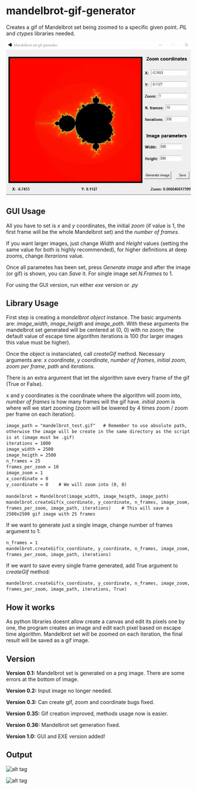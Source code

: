 # mandelbrot-gif-generator
Creates a gif of Mandelbrot set being zoomed to a specific given point. _PIL_ and _ctypes_ libraries needed.

![alt tag](/readme_images/gui_example.gif)


## GUI Usage 

All you have to set is _x_ and _y_ coordinates, the initial _zoom_ (if value is 1, the first frame will be the whole Mandelbrot set) and the _number of frames_.

If you want larger images, just change _Width_ and _Height_ values (setting the same value for both is highly recommended), for higher definitions at deep zooms, change _Iterarions_ value.

Once all parametes has been set, press *Generate image* and after the image (or gif) is shown, you can *Save* it. 
For single image set _N.Frames_ to 1.

For using the GUI version, run either _exe_ version or _.py_


## Library Usage 

First step is creating a _mandelbrot object_ instance. The basic arguments are: _image_width_, _image_heigth_ and _image_path_. With these arguments the mandelbrot set generated will be centered at (0, 0) with no zoom; the default value of escape time algorithm iterations is 100 (for larger images this value
must be higher).

Once the object is instanciated, call _createGif_ method. Necessary arguments are: _x coordinate_, _y coordinate_, _number of frames_, _initial zoom_, _zoom per frame_, _path_ and _iterations_.

There is an extra argument that let the algorithm save every frame of the gif (True or False).

x and y coordinates is the coordinate where the algorithm will zoom into, _number of frames_ is how many frames will the gif have.
_initial zoom_ is where will we start zooming (zoom will be lowered by 4 times zoom / zoom per frame on each iteration).

```
image_path = "mandelbrot_test.gif"   # Remember to use absolute path, otherwise the image will be create in the same directory as the script is at (image must be .gif)
iterations = 1000
image_width = 2500
image_heigth = 2500
n_frames = 25
frames_per_zoom = 10
image_zoom = 1
x_coordinate = 0
y_coordinate = 0    # We will zoom into (0, 0)

mandelbrot = Mandelbrot(image_width, image_heigth, image_path)
mandelbrot.createGif(x_coordinate, y_coordinate, n_frames, image_zoom, frames_per_zoom, image_path, iterations)    # This will save a 2500x2500 gif image with 25 frames

```

If we want to generate just a single image, change number of frames argument to 1:

```
n_frames = 1
mandelbrot.createGif(x_coordinate, y_coordinate, n_frames, image_zoom, frames_per_zoom, image_path, iterations)
```

If we want to save every single frame generated, add True argument to _createGif_ method:

```
mandelbrot.createGif(x_coordinate, y_coordinate, n_frames, image_zoom, frames_per_zoom, image_path, iterations, True)
```

## How it works

As python libraries doesnt allow create a canvas and edit its pixels one by one, the program creates an image and edit each pixel based on escape time algorithm.
Mandelbrot set will be zoomed on each iteration, the final result will be saved as a gif image.


## Version

**Version 0.1:** Mandelbrot set is generated on a png image. There are some errors at the bottom of image.

**Version 0.2:** Input image no longer needed.

**Version 0.3:** Can create gif, zoom and coordinate bugs fixed.

**Version 0.35:** Gif creation improved, methods usage now is easier.

**Version 0.36:** Mandelbrot set generation fixed.

**Version 1.0:** GUI and EXE version added!


## Output

![alt tag](readme_images/mandelbrot9300x9300.png)


![alt tag](readme_images/example_gif.gif)
